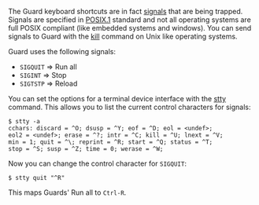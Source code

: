 The Guard keyboard shortcuts are in fact [signals](http://www.unix.com/man-page/All/7/signal/) that are being trapped. Signals are specified in [POSIX.1](http://www.unix.org/version3/ieee_std.html) standard and not all operating systems are full POSIX compliant (like embedded systems and windows). You can send signals to Guard with the [kill](http://www.unix.com/man-page/All/1/kill/) command on Unix like operating systems.

Guard uses the following signals:

- `SIGQUIT` => Run all
- `SIGINT` => Stop
- `SIGTSTP` => Reload

You can set the options for a terminal device interface with the [stty](http://www.unix.com/man-page/All/1/stty/) command. This allows you to list the current control characters for signals:

    $ stty -a
    cchars: discard = ^O; dsusp = ^Y; eof = ^D; eol = <undef>;
	eol2 = <undef>; erase = ^?; intr = ^C; kill = ^U; lnext = ^V;
	min = 1; quit = ^\; reprint = ^R; start = ^Q; status = ^T;
	stop = ^S; susp = ^Z; time = 0; werase = ^W;

Now you can change the control character for `SIGQUIT`:

    $ stty quit "^R"

This maps Guards' Run all to `Ctrl-R`.